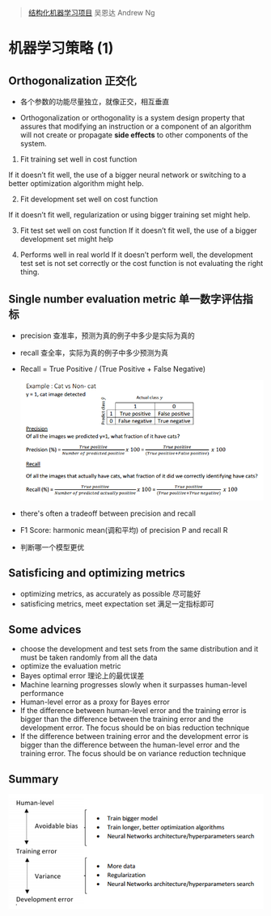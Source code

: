 > [结构化机器学习项目](http://mooc.study.163.com/course/2001280004)
> 吴恩达 Andrew Ng

# 机器学习策略 (1)

## Orthogonalization 正交化

- 各个参数的功能尽量独立，就像正交，相互垂直

- Orthogonalization or orthogonality is a system design property that assures that modifying an instruction or a component of an algorithm will not create or propagate **side effects** to other components of the
  system.

1. Fit training set well in cost function

  If it doesn’t fit well, the use of a bigger neural network or switching to a better optimization
  algorithm might help.

2. Fit development set well on cost function

  If it doesn’t fit well, regularization or using bigger training set might help.

3. Fit test set well on cost function
   If it doesn’t fit well, the use of a bigger development set might help

4. Performs well in real world
   If it doesn’t perform well, the development test set is not set correctly or the cost function is not evaluating the right thing.


## Single number evaluation metric 单一数字评估指标

- precision 查准率，预测为真的例子中多少是实际为真的

- recall 查全率，实际为真的例子中多少预测为真

- Recall = True Positive / (True Positive + False Negative)

  ![example](example.png)

- there's often a tradeoff between precision and recall

- F1 Score: harmonic mean(调和平均) of precision P and recall R

- 判断哪一个模型更优

## Satisficing and optimizing metrics

- optimizing metrics, as accurately as possible 尽可能好
- satisficing metrics, meet expectation set 满足一定指标即可


## Some advices

- choose the development and test sets from the same distribution and it must be taken randomly from all the data
- optimize the evaluation metric
- Bayes optimal error 理论上的最优误差
- Machine learning progresses slowly when it surpasses human-level performance
- Human-level error as a proxy for Bayes error
- If the difference between human-level error and the training error is bigger than the difference between the training error and the development error. The focus should be on bias reduction technique 
- If the difference between training error and the development error is bigger than the difference between the human-level error and the training error. The focus should be on variance reduction technique


## Summary

![summary](summary.png)